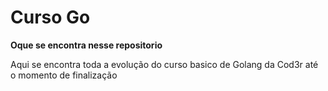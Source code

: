 # Curso Go

**Oque se encontra nesse repositorio**

Aqui se encontra toda a evolução do curso basico de Golang da Cod3r até o momento de finalização


